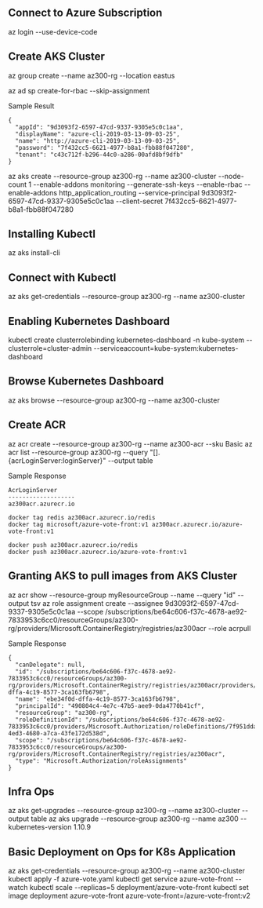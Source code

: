 ## Connect to Azure Subscription

az login --use-device-code

## Create AKS Cluster 

az group create --name az300-rg --location eastus

az ad sp create-for-rbac --skip-assignment

Sample Result

```
{
  "appId": "9d3093f2-6597-47cd-9337-9305e5c0c1aa",
  "displayName": "azure-cli-2019-03-13-09-03-25",
  "name": "http://azure-cli-2019-03-13-09-03-25",
  "password": "7f432cc5-6621-4977-b8a1-fbb88f047280",
  "tenant": "c43c712f-b296-44c0-a286-00afd8bf9dfb"
}

```

az aks create --resource-group az300-rg --name az300-cluster --node-count 1 --enable-addons monitoring --generate-ssh-keys --enable-rbac --enable-addons http_application_routing --service-principal 9d3093f2-6597-47cd-9337-9305e5c0c1aa --client-secret 7f432cc5-6621-4977-b8a1-fbb88f047280

## Installing Kubectl

az aks install-cli

## Connect with Kubectl

az aks get-credentials --resource-group az300-rg --name az300-cluster

## Enabling Kubernetes Dashboard

kubectl create clusterrolebinding kubernetes-dashboard -n kube-system --clusterrole=cluster-admin --serviceaccount=kube-system:kubernetes-dashboard

## Browse Kubernetes Dashboard

az aks browse --resource-group az300-rg --name az300-cluster

## Create ACR

az acr create --resource-group az300-rg --name az300-acr --sku Basic
az acr list --resource-group az300-rg --query "[].{acrLoginServer:loginServer}" --output table

Sample Response

```
AcrLoginServer
-------------------
az300acr.azurecr.io

```
```
docker tag redis az300acr.azurecr.io/redis
docker tag microsoft/azure-vote-front:v1 az300acr.azurecr.io/azure-vote-front:v1

docker push az300acr.azurecr.io/redis
docker push az300acr.azurecr.io/azure-vote-front:v1
```


## Granting AKS to pull images from AKS Cluster

az acr show --resource-group myResourceGroup --name <acrName> --query "id" --output tsv
az role assignment create --assignee 9d3093f2-6597-47cd-9337-9305e5c0c1aa --scope /subscriptions/be64c606-f37c-4678-ae92-7833953c6cc0/resourceGroups/az300-rg/providers/Microsoft.ContainerRegistry/registries/az300acr --role acrpull

Sample Response

```
{
  "canDelegate": null,
  "id": "/subscriptions/be64c606-f37c-4678-ae92-7833953c6cc0/resourceGroups/az300-rg/providers/Microsoft.ContainerRegistry/registries/az300acr/providers/Microsoft.Authorization/roleAssignments/ebe34f0d-dffa-4c19-8577-3ca163fb6798",
  "name": "ebe34f0d-dffa-4c19-8577-3ca163fb6798",
  "principalId": "490804c4-4e7c-47b5-aee9-0da4770b41cf",
  "resourceGroup": "az300-rg",
  "roleDefinitionId": "/subscriptions/be64c606-f37c-4678-ae92-7833953c6cc0/providers/Microsoft.Authorization/roleDefinitions/7f951dda-4ed3-4680-a7ca-43fe172d538d",
  "scope": "/subscriptions/be64c606-f37c-4678-ae92-7833953c6cc0/resourceGroups/az300-rg/providers/Microsoft.ContainerRegistry/registries/az300acr",
  "type": "Microsoft.Authorization/roleAssignments"
}
```

## Infra Ops
az aks get-upgrades --resource-group az300-rg --name az300-cluster --output table
az aks upgrade --resource-group az300-rg --name az300 --kubernetes-version 1.10.9

## Basic Deployment on Ops for K8s Application
az aks get-credentials --resource-group az300-rg --name az300-cluster
kubectl apply -f azure-vote.yaml
kubectl get service azure-vote-front --watch
kubectl scale --replicas=5 deployment/azure-vote-front
kubectl set image deployment azure-vote-front azure-vote-front=<acrLoginServer>/azure-vote-front:v2
